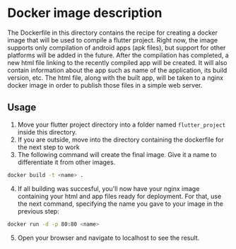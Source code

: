 # Docker image description
The Dockerfile in this directory contains the recipe for creating a docker image that will be used to compile a flutter project. Right now, the image supports only compilation of android apps (apk files), but support for other platforms will be added in the future. 
After the compilation has completed, a new html file linking to the recently compiled app will be created. It will also contain information about the app such as name of the application, its build version, etc. The html file, along with the built app, will be taken to a nginx docker image in order to publish those files in a simple web server.

## Usage
1. Move your flutter project directory into a folder named `flutter_project` inside this directory.
2. If you are outside, move into the directory containing the dockerfile for the next step to work
3. The following command will create the final image. Give it a name to differentiate it from other images.
```bash
docker build -t <name> .
```
4. If all building was succesful, you'll now have your nginx image containing your html and app files ready for deployment. For that, use the next command, specifying the name you gave to your image in the previous step:
```bash
docker run -d -p 80:80 <name>
```
5. Open your browser and navigate to localhost to see the result.